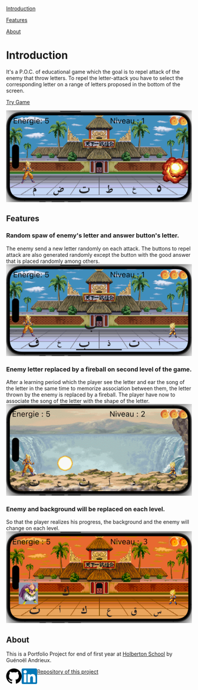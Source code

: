 [Introduction](#letter-fighter)

[Features](#features)

[About](#about)

# Introduction

It's a P.O.C. of educational game which the goal is to repel attack of the enemy that throw letters.
To repel the letter-attack you have to select the corresponding letter on a range of letters proposed in the bottom of the screen.

<a href="https://guenoel.github.io/letter_fighter/build/web/" target="_blank">Try Game</a>

<img class="fit-picture" src="web/images/screenshot1.png" alt="Screenshot of the game">

## Features

### Random spaw of enemy's letter and answer button's letter.
The enemy send a new letter randomly on each attack. The buttons to repel attack are also generated randomly except the button with the good answer that is placed randomly among others.
<img class="fit-picture" src="web/images/screenshot2.png" alt="Screenshot of the game">

### Enemy letter replaced by a fireball on second level of the game.
After a learning period which the player see the letter and ear the song of the letter in the same time to memorize association between them, the letter thrown by the enemy is replaced by a fireball. The player have now to associate the song of the letter with the shape of the letter.
<img class="fit-picture" src="web/images/screenshot3.png" alt="Screenshot of the game">


### Enemy and background will be replaced on each level.
So that the player realizes his progress, the background and the enemy will change on each level.
<img class="fit-picture" src="web/images/screenshot4.png" alt="Screenshot of the game">


## About

This is a Portfolio Project for end of first year at [Holberton School](https://www.holbertonschool.fr/) by Guénoël Andrieux.

<a href="https://github.com/guenoel"><img align="left" src="web/images/github.svg" alt="Guénoël Andrieux | Github" width="42px"/></a>
<a href="https://www.linkedin.com/in/gu%C3%A9no%C3%ABl-andrieux-58464569/"><img align="left" src="web/images/linkedin.svg" alt="Guénoël Andrieux | LinkedIn" width="42px"/></a>

[Repository of this project](https://github.com/guenoel/letter_fighter)